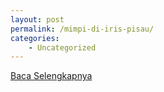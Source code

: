 ```yaml
---
layout: post
permalink: /mimpi-di-iris-pisau/
categories:
    - Uncategorized
---
```


[Baca Selengkapnya](/08)